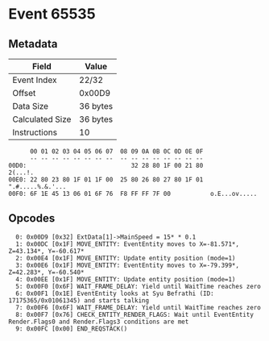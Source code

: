 # Event 65535

## Metadata

| Field           | Value    |
|-----------------|----------|
| Event Index     | 22/32    |
| Offset          | 0x00D9   |
| Data Size       | 36 bytes |
| Calculated Size | 36 bytes |
| Instructions    | 10       |

```
      00 01 02 03 04 05 06 07  08 09 0A 0B 0C 0D 0E 0F
      -- -- -- -- -- -- -- --  -- -- -- -- -- -- -- --
00D0:                             32 28 80 1F 00 21 80           2(...!.
00E0: 22 80 23 80 1F 01 1F 00  25 80 26 80 27 80 1F 01  ".#.....%.&.'...
00F0: 6F 1E 45 13 06 01 6F 76  F8 FF FF 7F 00           o.E...ov.....   
```

## Opcodes

```
  0: 0x00D9 [0x32] ExtData[1]->MainSpeed = 15* * 0.1
  1: 0x00DC [0x1F] MOVE_ENTITY: EventEntity moves to X=-81.571*, Z=43.134*, Y=-60.617*
  2: 0x00E4 [0x1F] MOVE_ENTITY: Update entity position (mode=1)
  3: 0x00E6 [0x1F] MOVE_ENTITY: EventEntity moves to X=-79.399*, Z=42.283*, Y=-60.540*
  4: 0x00EE [0x1F] MOVE_ENTITY: Update entity position (mode=1)
  5: 0x00F0 [0x6F] WAIT_FRAME_DELAY: Yield until WaitTime reaches zero
  6: 0x00F1 [0x1E] EventEntity looks at Syu Befrathi (ID: 17175365/0x01061345) and starts talking
  7: 0x00F6 [0x6F] WAIT_FRAME_DELAY: Yield until WaitTime reaches zero
  8: 0x00F7 [0x76] CHECK_ENTITY_RENDER_FLAGS: Wait until EventEntity Render.Flags0 and Render.Flags3 conditions are met
  9: 0x00FC [0x00] END_REQSTACK()
```

